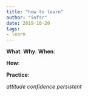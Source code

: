 ```yaml
---
title: "how to learn"
author: "infsr"
date: 2019-10-20
tags:
- learn
---
```



**What**: 
**Why**:
**When**:

**How**:

**Practice**:

*attitude* *confidence* *persistent*


